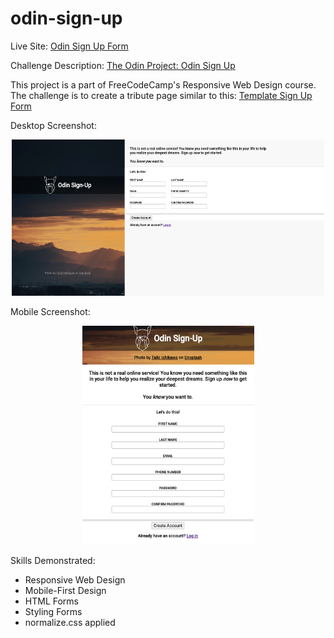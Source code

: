# odin-sign-up
Live Site: [Odin Sign Up Form](https://kaykaym01.github.io/odin-sign-up/)

Challenge Description: [The Odin Project: Odin Sign Up](https://www.theodinproject.com/lessons/node-path-intermediate-html-and-css-sign-up-form)

This project is a part of FreeCodeCamp's Responsive Web Design course. The challenge is to create a tribute page similar to this: [Template Sign Up Form](https://cdn.statically.io/gh/TheOdinProject/curriculum/5f37d43908ef92499e95a9b90fc3cc291a95014c/html_css/project-sign-up-form/sign-up-form.png)

Desktop Screenshot:
<p align="center">
<img src="./img/desktop-screenshot.png" width="500" height="250">
</p>

Mobile Screenshot:
<p align="center">
<img src="./img/mobile-screenshot.png" width="275" height="350">
</p>

Skills Demonstrated:
* Responsive Web Design
* Mobile-First Design
* HTML Forms
* Styling Forms 
* normalize.css applied
